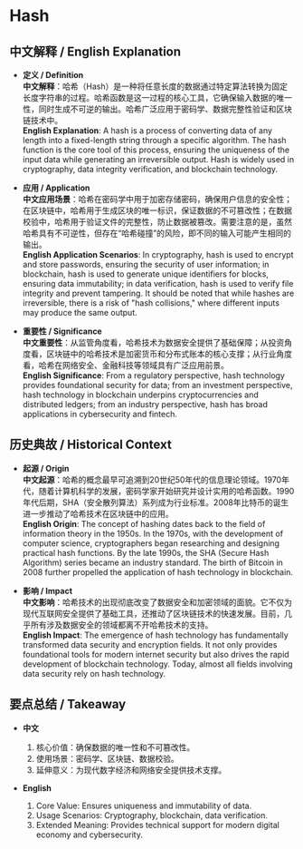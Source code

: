 # Hash

## 中文解释 / English Explanation

* **定义 / Definition**  
  **中文解释**：哈希（Hash）是一种将任意长度的数据通过特定算法转换为固定长度字符串的过程。哈希函数是这一过程的核心工具，它确保输入数据的唯一性，同时生成不可逆的输出。哈希广泛应用于密码学、数据完整性验证和区块链技术中。  
  **English Explanation**: A hash is a process of converting data of any length into a fixed-length string through a specific algorithm. The hash function is the core tool of this process, ensuring the uniqueness of the input data while generating an irreversible output. Hash is widely used in cryptography, data integrity verification, and blockchain technology.

* **应用 / Application**  
  **中文应用场景**：哈希在密码学中用于加密存储密码，确保用户信息的安全性；在区块链中，哈希用于生成区块的唯一标识，保证数据的不可篡改性；在数据校验中，哈希用于验证文件的完整性，防止数据被篡改。需要注意的是，虽然哈希具有不可逆性，但存在“哈希碰撞”的风险，即不同的输入可能产生相同的输出。  
  **English Application Scenarios**: In cryptography, hash is used to encrypt and store passwords, ensuring the security of user information; in blockchain, hash is used to generate unique identifiers for blocks, ensuring data immutability; in data verification, hash is used to verify file integrity and prevent tampering. It should be noted that while hashes are irreversible, there is a risk of "hash collisions," where different inputs may produce the same output.

* **重要性 / Significance**  
  **中文重要性**：从监管角度看，哈希技术为数据安全提供了基础保障；从投资角度看，区块链中的哈希技术是加密货币和分布式账本的核心支撑；从行业角度看，哈希在网络安全、金融科技等领域具有广泛应用前景。  
  **English Significance**: From a regulatory perspective, hash technology provides foundational security for data; from an investment perspective, hash technology in blockchain underpins cryptocurrencies and distributed ledgers; from an industry perspective, hash has broad applications in cybersecurity and fintech.

## 历史典故 / Historical Context

* **起源 / Origin**  
  **中文起源**：哈希的概念最早可追溯到20世纪50年代的信息理论领域。1970年代，随着计算机科学的发展，密码学家开始研究并设计实用的哈希函数。1990年代后期，SHA（安全散列算法）系列成为行业标准。2008年比特币的诞生进一步推动了哈希技术在区块链中的应用。  
  **English Origin**: The concept of hashing dates back to the field of information theory in the 1950s. In the 1970s, with the development of computer science, cryptographers began researching and designing practical hash functions. By the late 1990s, the SHA (Secure Hash Algorithm) series became an industry standard. The birth of Bitcoin in 2008 further propelled the application of hash technology in blockchain.

* **影响 / Impact**  
  **中文影响**：哈希技术的出现彻底改变了数据安全和加密领域的面貌。它不仅为现代互联网安全提供了基础工具，还推动了区块链技术的快速发展。目前，几乎所有涉及数据安全的领域都离不开哈希技术的支持。  
  **English Impact**: The emergence of hash technology has fundamentally transformed data security and encryption fields. It not only provides foundational tools for modern internet security but also drives the rapid development of blockchain technology. Today, almost all fields involving data security rely on hash technology.

## 要点总结 / Takeaway

* **中文**  
  1. 核心价值：确保数据的唯一性和不可篡改性。
  2. 使用场景：密码学、区块链、数据校验。
  3. 延伸意义：为现代数字经济和网络安全提供技术支撑。

* **English**  
  1. Core Value: Ensures uniqueness and immutability of data.
  2. Usage Scenarios: Cryptography, blockchain, data verification.
  3. Extended Meaning: Provides technical support for modern digital economy and cybersecurity.